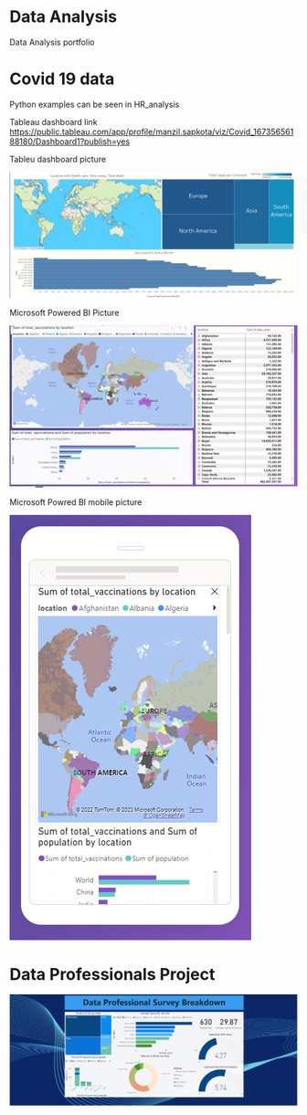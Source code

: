 # Data Analysis
Data Analysis portfolio

<h1>Covid 19 data</h1>

Python examples can be seen in HR_analysis


Tableau dashboard link
https://public.tableau.com/app/profile/manzil.sapkota/viz/Covid_16735656188180/Dashboard1?publish=yes

Tableu dashboard picture

<img src="https://github.com/NicksKnack/Covid-Query/raw/main/tableau_Covid_dashboard_picture.png" alt="Tableu dashboard picture">


Microsoft Powered BI Picture

<img src="https://github.com/NicksKnack/Covid-Query/blob/main/microsoft_Power_Bi.png" alt="Bowered Bi dashboard picture">

Microsoft Powred BI mobile picture

<img src="https://github.com/NicksKnack/Covid-Query/blob/main/Microsoft_Power_BI_Mobile.png" alt="Microsoft Powred BI mobile picture">

<h1> Data Professionals Project </h1>

<img src="https://github.com/NicksKnack/Data_Analysis/blob/main/Data_Pro_survey.png?raw=true" alt="Data Professionals">
